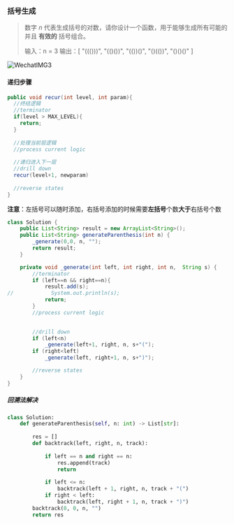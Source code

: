 ### 括号生成

> 数字 *n* 代表生成括号的对数，请你设计一个函数，用于能够生成所有可能的并且 **有效的** 括号组合。
>
> 输入：n = 3
> 输出：[
>        "((()))",
>        "(()())",
>        "(())()",
>        "()(())",
>        "()()()"
>      ]

![WechatIMG3](/Users/apple/Desktop/document/WechatIMG3.png)

#### 递归步骤

```java
public void recur(int level, int param){
  //终结逻辑
  //terminator
  if(level > MAX_LEVEL){
    return;
  }
  
  //处理当前层逻辑
  //process current logic
  
  //递归进入下一层
  //drill down
  recur(level+1, newparam)
    
  //reverse states
}
```

**注意**：左括号可以随时添加，右括号添加的时候需要**左括号**个数**大于**右括号个数

```java
class Solution {
    public List<String> result = new ArrayList<String>();
    public List<String> generateParenthesis(int n) {
        _generate(0,0, n, "");
        return result;
    }

    private void _generate(int left, int right, int n,  String s) {
        //terminator
        if (left==n && right==n){
            result.add(s);
//            System.out.println(s);
            return;
        }
        //process current logic

        
        //drill down
        if (left<n)
            _generate(left+1, right, n, s+"(");
        if (right<left)
            _generate(left, right+1, n, s+")");

        //reverse states
    }
}
```

##### 回溯法解决

```python
class Solution:
    def generateParenthesis(self, n: int) -> List[str]:
        
        res = []
        def backtrack(left, right, n, track):
          	
            if left == n and right == n:
                res.append(track)
                return
              
            if left <= n:
                backtrack(left + 1, right, n, track + "(")
            if right < left:
                backtrack(left, right + 1, n, track + ")")
        backtrack(0, 0, n, "")
        return res
```

